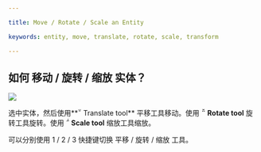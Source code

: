 ---
title: Move / Rotate / Scale an Entity
keywords: entity, move, translate, rotate, scale, transform
---

## 如何 移动 / 旋转 / 缩放 实体？

<img src="https://s3-eu-west-1.amazonaws.com/static.playcanvas.com/instructions/transform.gif"/>

选中实体，然后使用**<span class="font-icon">&#57617;</span> Translate tool** 平移工具移动。使用 **<span class="font-icon">&#57619;</span> Rotate tool** 旋转工具旋转。使用 **<span class="font-icon">&#57618;</span> Scale tool** 缩放工具缩放。

可以分别使用 1 / 2 / 3 快捷键切换 平移 / 旋转 / 缩放 工具。 

